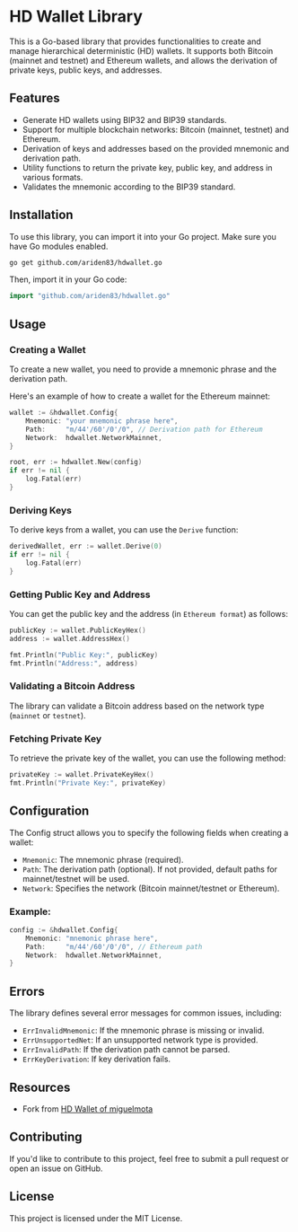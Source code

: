 # HD Wallet Library

This is a Go-based library that provides functionalities to create and manage hierarchical deterministic (HD) wallets. It supports both Bitcoin (mainnet and testnet) and Ethereum wallets, and allows the derivation of private keys, public keys, and addresses.

## Features

- Generate HD wallets using BIP32 and BIP39 standards.
- Support for multiple blockchain networks: Bitcoin (mainnet, testnet) and Ethereum.
- Derivation of keys and addresses based on the provided mnemonic and derivation path.
- Utility functions to return the private key, public key, and address in various formats.
- Validates the mnemonic according to the BIP39 standard.

## Installation

To use this library, you can import it into your Go project. Make sure you have Go modules enabled.

```bash
go get github.com/ariden83/hdwallet.go
```

Then, import it in your Go code:

```go
import "github.com/ariden83/hdwallet.go"
```

## Usage

### Creating a Wallet

To create a new wallet, you need to provide a mnemonic phrase and the derivation path. 

Here's an example of how to create a wallet for the Ethereum mainnet:

```go
wallet := &hdwallet.Config{
    Mnemonic: "your mnemonic phrase here",
    Path:     "m/44'/60'/0'/0", // Derivation path for Ethereum
    Network:  hdwallet.NetworkMainnet,
}

root, err := hdwallet.New(config)
if err != nil {
    log.Fatal(err)
}
```

### Deriving Keys

To derive keys from a wallet, you can use the `Derive` function:

```go
derivedWallet, err := wallet.Derive(0)
if err != nil {
    log.Fatal(err)
}
```

### Getting Public Key and Address

You can get the public key and the address (in `Ethereum format`) as follows:

```go
publicKey := wallet.PublicKeyHex()
address := wallet.AddressHex()

fmt.Println("Public Key:", publicKey)
fmt.Println("Address:", address)
```

### Validating a Bitcoin Address

The library can validate a Bitcoin address based on the network type (`mainnet` or `testnet`).

### Fetching Private Key

To retrieve the private key of the wallet, you can use the following method:

```go
privateKey := wallet.PrivateKeyHex()
fmt.Println("Private Key:", privateKey)
```

## Configuration
The Config struct allows you to specify the following fields when creating a wallet:

- `Mnemonic`: The mnemonic phrase (required).
- `Path`: The derivation path (optional). If not provided, default paths for mainnet/testnet will be used.
- `Network`: Specifies the network (Bitcoin mainnet/testnet or Ethereum).


### Example:

```go
config := &hdwallet.Config{
    Mnemonic: "mnemonic phrase here",
    Path:     "m/44'/60'/0'/0", // Ethereum path
    Network:  hdwallet.NetworkMainnet,
}
```

## Errors
The library defines several error messages for common issues, including:

- `ErrInvalidMnemonic`: If the mnemonic phrase is missing or invalid.
- `ErrUnsupportedNet`: If an unsupported network type is provided.
- `ErrInvalidPath`: If the derivation path cannot be parsed.
- `ErrKeyDerivation`: If key derivation fails.

## Resources

- Fork from [HD Wallet of miguelmota](https://gist.github.com/miguelmota/ee0fd9756e1651f38f4cd38c6e99b8bf)

## Contributing

If you'd like to contribute to this project, feel free to submit a pull request or open an issue on GitHub.

## License

This project is licensed under the MIT License.

